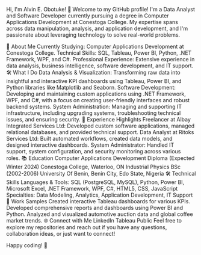 Hi, I'm Alvin E. Obotuke! 👋
Welcome to my GitHub profile! I'm a Data Analyst and Software Developer currently pursuing a degree in Computer Applications Development at Conestoga College. My expertise spans across data manipulation, analysis, and application development, and I'm passionate about leveraging technology to solve real-world problems.

🌟 About Me
Currently Studying: Computer Applications Development at Conestoga College.
Technical Skills: SQL, Tableau, Power BI, Python, .NET Framework, WPF, and C#.
Professional Experience: Extensive experience in data analysis, business intelligence, software development, and IT support.
🛠️ What I Do
Data Analysis & Visualization: Transforming raw data into insightful and interactive KPI dashboards using Tableau, Power BI, and Python libraries like Matplotlib and Seaborn.
Software Development: Developing and maintaining custom applications using .NET Framework, WPF, and C#, with a focus on creating user-friendly interfaces and robust backend systems.
System Administration: Managing and supporting IT infrastructure, including upgrading systems, troubleshooting technical issues, and ensuring security.
💼 Experience Highlights
Freelancer at Albay Integrated Services Ltd: Developed custom software applications, managed relational databases, and provided technical support.
Data Analyst at Ritoks Services Ltd: Built automated workflows, created data models, and designed interactive dashboards.
System Administrator: Handled IT support, system configuration, and security monitoring across various roles.
📚 Education
Computer Applications Development Diploma (Expected Winter 2024)
Conestoga College, Waterloo, ON
Industrial Physics BSc (2002-2006)
University Of Benin, Benin City, Edo State, Nigeria
🛠️ Technical Skills
Languages & Tools: SQL (PostgreSQL, MySQL), Python, Power BI, Microsoft Excel, .NET Framework, WPF, C#, HTML5, CSS, JavaScript
Specialties: Data Modeling, Analytics, Application Development, IT Support
📂 Work Samples
Created interactive Tableau dashboards for various KPIs.
Developed comprehensive reports and dashboards using Power BI and Python.
Analyzed and visualized automotive auction data and global coffee market trends.
🌐 Connect with Me
LinkedIn
Tableau Public
Feel free to explore my repositories and reach out if you have any questions, collaboration ideas, or just want to connect!

Happy coding! 🚀
